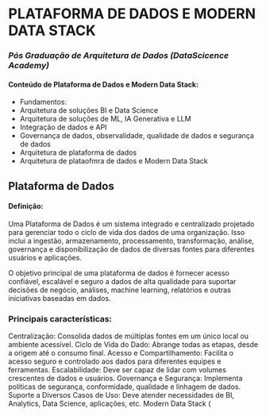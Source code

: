 # PLATAFORMA DE DADOS E MODERN DATA STACK

### ***Pós Graduação de Arquitetura de Dados (DataScicence Academy)***

#### Conteúdo de Plataforma de Dados e Modern Data Stack:

- Fundamentos:
- Arquitetura de soluções BI e Data Science
- Arquitetura de soluções de ML, IA Generativa e LLM
- Integração de dados e API
- Governança de dados, observalidade, qualidade de dados e segurança de dados
- Arquitetura de plataforma de dados
- Arquitetura de plataofmra de dados e Modern Data Stack



## Plataforma de Dados 
#### Definição:
Uma Plataforma de Dados é um sistema integrado e centralizado projetado para gerenciar todo o ciclo de vida dos dados de uma organização. Isso inclui a ingestão, armazenamento, processamento, transformação, análise, governança e disponibilização de dados de diversas fontes para diferentes usuários e aplicações.

O objetivo principal de uma plataforma de dados é fornecer acesso confiável, escalável e seguro a dados de alta qualidade para suportar decisões de negócio, análises, machine learning, relatórios e outras iniciativas baseadas em dados.

### Principais características:
Centralização: Consolida dados de múltiplas fontes em um único local ou ambiente acessível.
Ciclo de Vida do Dado: Abrange todas as etapas, desde a origem até o consumo final.
Acesso e Compartilhamento: Facilita o acesso seguro e controlado aos dados para diferentes equipes e ferramentas.
Escalabilidade: Deve ser capaz de lidar com volumes crescentes de dados e usuários.
Governança e Segurança: Implementa políticas de segurança, conformidade, qualidade e linhagem de dados.
Suporte a Diversos Casos de Uso: Deve atender necessidades de BI, Analytics, Data Science, aplicações, etc.
Modern Data Stack (


